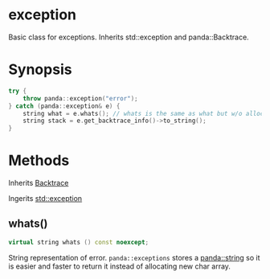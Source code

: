 # exception

Basic class for exceptions. Inherits std::exception and panda::Backtrace.

# Synopsis

```cpp
try {
    throw panda::exception("error");
} catch (panda::exception& e) {
    string what = e.whats(); // whats is the same as what but w/o allocation a char array
    string stack = e.get_backtrace_info()->to_string();
}
```

# Methods

Inherits [Backtrace](backtrace)

Ingerits [std::exception](https://en.cppreference.com/w/cpp/error/exception)

## whats()
```cpp
virtual string whats () const noexcept;
```

String representation of error. `panda::exceptions` stores a [panda::string](../string) so it is easier and faster to return it instead of allocating new char array.